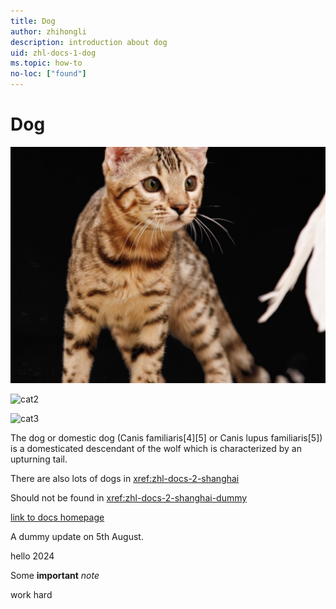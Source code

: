 ```yaml
---
title: Dog
author: zhihongli 
description: introduction about dog
uid: zhl-docs-1-dog
ms.topic: how-to
no-loc: ["found"]
---
```

# Dog
![cat1](cat1.png)

![cat2](../dep/cat2.png)

![cat3](https://github.com/freewheel70/zhl-docs-2/blob/abe4848cf489ace2c97aa6c40a6f0d77dd46b90a/ds1-2/cat2.png)

The dog or domestic dog (Canis familiaris[4][5] or Canis lupus familiaris[5]) is a domesticated descendant of the wolf which is characterized by an upturning tail.  

There are also lots of dogs in <xref:zhl-docs-2-shanghai> 

Should not be found in <xref:zhl-docs-2-shanghai-dummy> 

[link to docs homepage](https://ppe.docs.microsoft.com/en-us/test-page/index)

A dummy update on 5th August.

hello 2024

Some <b>important</b> <i>note</i>

work hard
